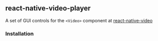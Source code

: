 ## react-native-video-player
A set of GUI controls for the `<Video>` component at [react-native-video](https://github.com/react-native-community/react-native-video)

### Installation
